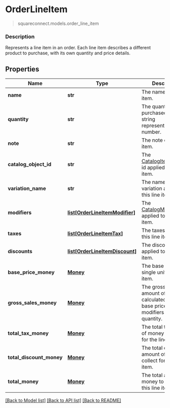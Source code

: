 # OrderLineItem
> squareconnect.models.order_line_item

### Description

Represents a line item in an order. Each line item describes a different product to purchase, with its own quantity and price details.

## Properties
Name | Type | Description | Notes
------------ | ------------- | ------------- | -------------
**name** | **str** | The name of the line item. | [optional]
**quantity** | **str** | The quantity purchased, as a string representation of a number. |
**note** | **str** | The note of the line item. | [optional]
**catalog_object_id** | **str** | The [CatalogItemVariation](#type-catalogitemvariation) id applied to this line item. | [optional]
**variation_name** | **str** | The name of the variation applied to this line item. | [optional]
**modifiers** | [**list[OrderLineItemModifier]**](OrderLineItemModifier.md) | The [CatalogModifier](#type-catalogmodifier)s applied to this line item. | [optional]
**taxes** | [**list[OrderLineItemTax]**](OrderLineItemTax.md) | The taxes applied to this line item. | [optional]
**discounts** | [**list[OrderLineItemDiscount]**](OrderLineItemDiscount.md) | The discounts applied to this line item. | [optional]
**base_price_money** | [**Money**](Money.md) | The base price for a single unit of the line item. | [optional]
**gross_sales_money** | [**Money**](Money.md) | The gross sales amount of money calculated as (item base price + modifiers price) * quantity. | [optional]
**total_tax_money** | [**Money**](Money.md) | The total tax amount of money to collect for the line item. | [optional]
**total_discount_money** | [**Money**](Money.md) | The total discount amount of money to collect for the line item. | [optional]
**total_money** | [**Money**](Money.md) | The total amount of money to collect for this line item. | [optional]

[[Back to Model list]](../README.md#documentation-for-models) [[Back to API list]](../README.md#documentation-for-api-endpoints) [[Back to README]](../README.md)


